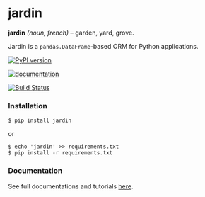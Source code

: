 # jardin

**jardin** *(noun, french)* – garden, yard, grove.

Jardin is a `pandas.DataFrame`-based ORM for Python applications.

[![PyPI version](https://badge.fury.io/py/jardin.svg)](https://badge.fury.io/py/jardin)

[![documentation](https://readthedocs.org/projects/jardin/badge/?version=latest)](http://jardin.readthedocs.io/en/latest/)

[![Build Status](https://travis-ci.org/instacart/jardin.svg?branch=flip)](https://travis-ci.org/instacart/jardin)

### Installation
```shell
$ pip install jardin
```
or
```shell
$ echo 'jardin' >> requirements.txt
$ pip install -r requirements.txt
```

### Documentation

See full documentations and tutorials [here](http://jardin.readthedocs.io/en/latest/).